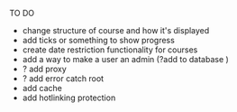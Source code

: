 TO DO

<!-- - install rate limiter  -->
<!-- - create .env files for credentials -->
<!-- - link contact form to smtp -->
<!-- - add delete account function -->
<!-- - add leave course function -->
<!-- - add continue course function -->
<!-- - add function to remember where user left off -->
<!-- - create sidebar to display modules/days -->
<!-- - get rid of bootstrap -->

- change structure of course and how it's displayed
- add ticks or something to show progress
- create date restriction functionality for courses
- add a way to make a user an admin (?add to database )
- ? add proxy
- ? add error catch root
- add cache
- add hotlinking protection
